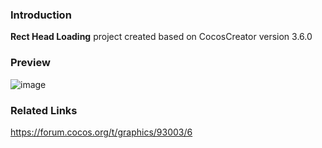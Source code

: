 ### Introduction
**Rect Head Loading** project created based on CocosCreator version 3.6.0

### Preview
![image](../../../gif/202206/2022063001.gif)

### Related Links
https://forum.cocos.org/t/graphics/93003/6